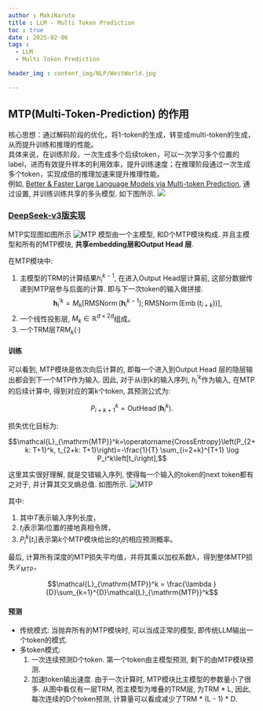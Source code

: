 ```yaml
---
author : MakiNaruto
title : LLM - Multi Token Prediction
toc : true
date : 2025-02-06
tags : 
  - LLM
  - Multi Token Prediction

header_img : content_img/NLP/WestWorld.jpg

---
```


## MTP(Multi-Token-Prediction) 的作用
核心思想：通过解码阶段的优化，将1-token的生成，转变成multi-token的生成，从而提升训练和推理的性能。<br>
具体来说，在训练阶段，一次生成多个后续token，可以一次学习多个位置的label，进而有效提升样本的利用效率，提升训练速度；在推理阶段通过一次生成多个token，实现成倍的推理加速来提升推理性能。<br>
例如, [Better & Faster Large Language Models via Multi-token Prediction](https://arxiv.org/pdf/2404.19737), 通过设置, 并训练训练共享的多头模型. 如下图所示.
![](/content_img/NLP/LLM_Learning/Multi-Token-Prediction/Multi-token.png)

### [DeepSeek-v3版实现](https://arxiv.org/pdf/2412.19437)<br>

MTP实现图如图所示
![MTP](/content_img/NLP/LLM_Learning/Multi-Token-Prediction/MTP-Model.png)
模型由一个主模型, 和D个MTP模块构成. 并且主模型和所有的MTP模块, <b>共享embedding层和Output Head 层</b>.

在MTP模块中:
1. 主模型的TRM的计算结果$h_{i}^{k-1}$, 在进入Output Head层计算前, 这部分数据传递到MTP层参与后面的计算. 即与下一次token的输入做拼接.
    $$\mathbf{h}_i^{\prime k}=M_k\left[\operatorname{RMSNorm}\left(\mathbf{h}_i^{k-1}\right) ; \operatorname{RMSNorm}\left(\operatorname{Emb}\left(t_{i+k}\right)\right)\right],$$
2. 一个线性投影层, $M_{k} \in \mathbb {R}^{d \times 2d}$组成。
3. 一个TRM层$TRM_{k}(·)$


#### 训练
可以看到, MTP模块是依次向后计算的, 即每一个进入到Output Head 层的隐层输出都会到下一个MTP作为输入.
因此, 对于从i到k的输入序列, ${h}_i^{\prime k}$作为输入, 在MTP的后续计算中, 得到对应的第k个token, 其预测公式为:

$$P_{i+k+1}^k=\operatorname{OutHead}\left(\mathbf{h}_i^k\right) .$$

损失优化目标为:

$$\mathcal{L}_{\mathrm{MTP}}^k=\operatorname{CrossEntropy}\left(P_{2+k: T+1}^k, t_{2+k: T+1}\right)=-\frac{1}{T} \sum_{i=2+k}^{T+1} \log P_i^k\left[t_i\right],$$

这里其实很好理解, 就是交错输入序列, 使得每一个输入的token的next token都有之对于, 并计算其交叉熵总值. 如图所示.
![MTP](/content_img/NLP/LLM_Learning/Multi-Token-Prediction/MTP-TokenPredict.png)

其中:
1. 其中$T$表示输入序列长度，
2. $t_{i}$表示第$i$位置的接地真相令牌，
3. $P_{i}^{k}[t_{i}]$表示第$k$个MTP模块给出的$t_{i}$的相应预测概率。

最后, 计算所有深度的MTP损失平均值，并将其乘以加权系数λ，得到整体MTP损失$\mathcal{L}_{\mathrm{MTP}}$，


$$\mathcal{L}_{\mathrm{MTP}}^k = \frac{\lambda }{D}\sum_{k=1}^{D}\mathcal{L}_{\mathrm{MTP}}^k$$


#### 预测
- 传统模式: 当抛弃所有的MTP模块时, 可以当成正常的模型, 即传统LLM输出一个token的模式.
- 多token模式:
  1. 一次连续预测D个token. 第一个token由主模型预测, 剩下的由MTP模块预测. 
  2. 加速token输出速度. 由于一次计算时, MTP模块比主模型的参数量小了很多. 从图中看仅有一层TRM, 而主模型为堆叠的TRM层, 为TRM * L, 因此, 每次连续的D个token预测, 计算量可以看成减少了TRM * (L - 1) * D.

